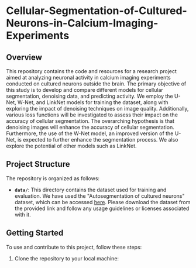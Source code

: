 # Cellular-Segmentation-of-Cultured-Neurons-in-Calcium-Imaging-Experiments
## Overview

This repository contains the code and resources for a research project aimed at analyzing neuronal activity in calcium imaging experiments conducted on cultured neurons outside the brain. The primary objective of this study is to develop and compare different models for cellular segmentation, denoising data, and predicting activity. We employ the U-Net, W-Net, and LinkNet models for training the dataset, along with exploring the impact of denoising techniques on image quality. Additionally, various loss functions will be investigated to assess their impact on the accuracy of cellular segmentation. The overarching hypothesis is that denoising images will enhance the accuracy of cellular segmentation. Furthermore, the use of the W-Net model, an improved version of the U-Net, is expected to further enhance the segmentation process. We also explore the potential of other models such as LinkNet.

## Project Structure

The repository is organized as follows:

- **`data/`**: This directory contains the dataset used for training and evaluation. We have used the "Autosegmentation of cultured neurons" dataset, which can be accessed [here](http://www.cellimagelibrary.org/images/CCDB_6843). Please download the dataset from the provided link and follow any usage guidelines or licenses associated with it.

## Getting Started

To use and contribute to this project, follow these steps:

1. Clone the repository to your local machine:
